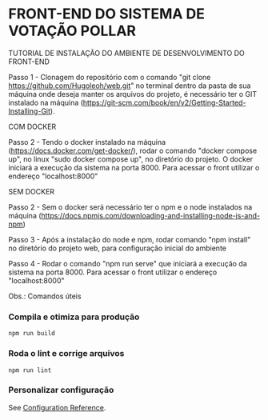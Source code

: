 # FRONT-END DO SISTEMA DE VOTAÇÃO POLLAR

TUTORIAL DE INSTALAÇÃO DO AMBIENTE DE DESENVOLVIMENTO DO FRONT-END

Passo 1 - Clonagem do repositório com o comando "git clone https://github.com/Hugoleoh/web.git" no terminal dentro da pasta de sua máquina onde deseja manter os arquivos do projeto, é necessário ter o GIT instalado na máquina (https://git-scm.com/book/en/v2/Getting-Started-Installing-Git).

COM DOCKER

Passo 2 - Tendo o docker instalado na máquina (https://docs.docker.com/get-docker/), rodar o comando "docker compose up", no linux "sudo docker compose up", no diretório do projeto. O docker iniciará a execução da sistema na porta 8000. Para acessar o front utilizar o endereço "localhost:8000"

SEM DOCKER

Passo 2 - Sem o docker será necessário ter o npm e o node instalados na máquina (https://docs.npmjs.com/downloading-and-installing-node-js-and-npm)

Passo 3 - Após a instalação do node e npm, rodar comando "npm install" no diretório do projeto web, para configuração inicial do ambiente

Passo 4 - Rodar o comando "npm run serve" que iniciará a execução da sistema na porta 8000. Para acessar o front utilizar o endereço "localhost:8000"

Obs.: Comandos úteis

### Compila e otimiza para produção
```
npm run build
```

### Roda o lint e corrige arquivos
```
npm run lint
```
### Personalizar configuração
See [Configuration Reference](https://cli.vuejs.org/config/).
